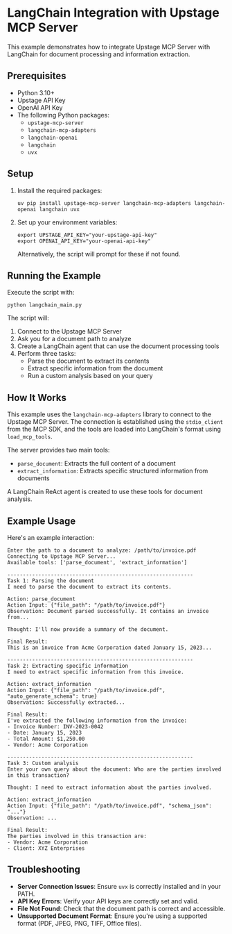 # LangChain Integration with Upstage MCP Server

This example demonstrates how to integrate Upstage MCP Server with LangChain for document processing and information extraction.

## Prerequisites

- Python 3.10+
- Upstage API Key
- OpenAI API Key
- The following Python packages:
  - `upstage-mcp-server`
  - `langchain-mcp-adapters`
  - `langchain-openai`
  - `langchain`
  - `uvx`

## Setup

1. Install the required packages:
   ```
   uv pip install upstage-mcp-server langchain-mcp-adapters langchain-openai langchain uvx
   ```

2. Set up your environment variables:
   ```
   export UPSTAGE_API_KEY="your-upstage-api-key"
   export OPENAI_API_KEY="your-openai-api-key"
   ```
   
   Alternatively, the script will prompt for these if not found.

## Running the Example

Execute the script with:

```
python langchain_main.py
```

The script will:

1. Connect to the Upstage MCP Server
2. Ask you for a document path to analyze
3. Create a LangChain agent that can use the document processing tools
4. Perform three tasks:
   - Parse the document to extract its contents
   - Extract specific information from the document
   - Run a custom analysis based on your query

## How It Works

This example uses the `langchain-mcp-adapters` library to connect to the Upstage MCP Server. The connection is established using the `stdio_client` from the MCP SDK, and the tools are loaded into LangChain's format using `load_mcp_tools`.

The server provides two main tools:

- `parse_document`: Extracts the full content of a document
- `extract_information`: Extracts specific structured information from documents

A LangChain ReAct agent is created to use these tools for document analysis.

## Example Usage

Here's an example interaction:

```
Enter the path to a document to analyze: /path/to/invoice.pdf
Connecting to Upstage MCP Server...
Available tools: ['parse_document', 'extract_information']

------------------------------------------------------------
Task 1: Parsing the document
I need to parse the document to extract its contents.

Action: parse_document
Action Input: {"file_path": "/path/to/invoice.pdf"}
Observation: Document parsed successfully. It contains an invoice from...

Thought: I'll now provide a summary of the document.

Final Result:
This is an invoice from Acme Corporation dated January 15, 2023...

------------------------------------------------------------
Task 2: Extracting specific information
I need to extract specific information from this invoice.

Action: extract_information
Action Input: {"file_path": "/path/to/invoice.pdf", "auto_generate_schema": true}
Observation: Successfully extracted...

Final Result:
I've extracted the following information from the invoice:
- Invoice Number: INV-2023-0042
- Date: January 15, 2023
- Total Amount: $1,250.00
- Vendor: Acme Corporation

------------------------------------------------------------
Task 3: Custom analysis
Enter your own query about the document: Who are the parties involved in this transaction?

Thought: I need to extract information about the parties involved.

Action: extract_information
Action Input: {"file_path": "/path/to/invoice.pdf", "schema_json": "..."}
Observation: ...

Final Result:
The parties involved in this transaction are:
- Vendor: Acme Corporation
- Client: XYZ Enterprises
```

## Troubleshooting

- **Server Connection Issues**: Ensure `uvx` is correctly installed and in your PATH.
- **API Key Errors**: Verify your API keys are correctly set and valid.
- **File Not Found**: Check that the document path is correct and accessible.
- **Unsupported Document Format**: Ensure you're using a supported format (PDF, JPEG, PNG, TIFF, Office files).